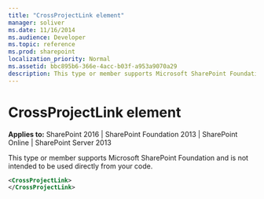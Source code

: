 ```yaml
---
title: "CrossProjectLink element"
manager: soliver
ms.date: 11/16/2014
ms.audience: Developer
ms.topic: reference
ms.prod: sharepoint
localization_priority: Normal
ms.assetid: bbc895b6-366e-4acc-b03f-a953a9070a29
description: This type or member supports Microsoft SharePoint Foundation and is not intended to be used directly from your code.
---
```


# CrossProjectLink element

**Applies to:** SharePoint 2016 | SharePoint Foundation 2013 | SharePoint Online | SharePoint Server 2013
  
This type or member supports Microsoft SharePoint Foundation and is not intended to be used directly from your code. 
  
```XML
<CrossProjectLink>
</CrossProjectLink>
```


